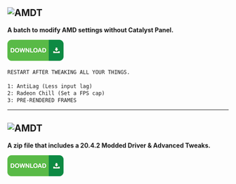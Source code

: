 ![AMDT](https://github.com/gzmatte/AMD/assets/117684932/aba1fd9f-8373-4596-99b5-58c33b597ed8)
------------

**A batch to modify AMD settings without Catalyst Panel.**

[<img src="https://github.com/gzmatte/trash/blob/main/48wx.png">](https://github.com/gzmatte/AMD/releases/download/1/AMD-FPS.bat)

```
RESTART AFTER TWEAKING ALL YOUR THINGS.

1: AntiLag (Less input lag)
2: Radeon Chill (Set a FPS cap)
3: PRE-RENDERED FRAMES
```

----
![AMDT](https://github.com/gzmatte/AMD/assets/117684932/aba1fd9f-8373-4596-99b5-58c33b597ed8)
------------

**A zip file that includes a 20.4.2 Modded Driver & Advanced Tweaks.**

[<img src="https://github.com/gzmatte/trash/blob/main/48wx.png">](https://github.com/gzmatte/AMD/releases/download/1/AMD.zip)
